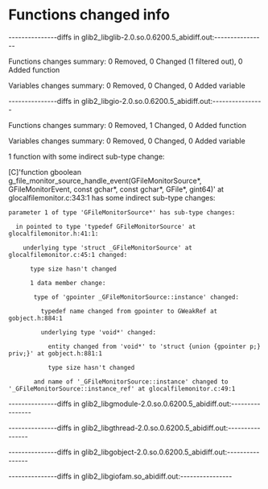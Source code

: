 # Functions changed info

---------------diffs in glib2_libglib-2.0.so.0.6200.5_abidiff.out:----------------

Functions changes summary: 0 Removed, 0 Changed (1 filtered out), 0 Added function

Variables changes summary: 0 Removed, 0 Changed, 0 Added variable



---------------diffs in glib2_libgio-2.0.so.0.6200.5_abidiff.out:----------------

Functions changes summary: 0 Removed, 1 Changed, 0 Added function

Variables changes summary: 0 Removed, 0 Changed, 0 Added variable



1 function with some indirect sub-type change:



  [C]'function gboolean g_file_monitor_source_handle_event(GFileMonitorSource*, GFileMonitorEvent, const gchar*, const gchar*, GFile*, gint64)' at glocalfilemonitor.c:343:1 has some indirect sub-type changes:

    parameter 1 of type 'GFileMonitorSource*' has sub-type changes:

      in pointed to type 'typedef GFileMonitorSource' at glocalfilemonitor.h:41:1:

        underlying type 'struct _GFileMonitorSource' at glocalfilemonitor.c:45:1 changed:

          type size hasn't changed

          1 data member change:

           type of 'gpointer _GFileMonitorSource::instance' changed:

             typedef name changed from gpointer to GWeakRef at gobject.h:884:1

             underlying type 'void*' changed:

               entity changed from 'void*' to 'struct {union {gpointer p;} priv;}' at gobject.h:881:1

               type size hasn't changed

           and name of '_GFileMonitorSource::instance' changed to '_GFileMonitorSource::instance_ref' at glocalfilemonitor.c:49:1





---------------diffs in glib2_libgmodule-2.0.so.0.6200.5_abidiff.out:----------------

---------------diffs in glib2_libgthread-2.0.so.0.6200.5_abidiff.out:----------------

---------------diffs in glib2_libgobject-2.0.so.0.6200.5_abidiff.out:----------------

---------------diffs in glib2_libgiofam.so_abidiff.out:----------------

